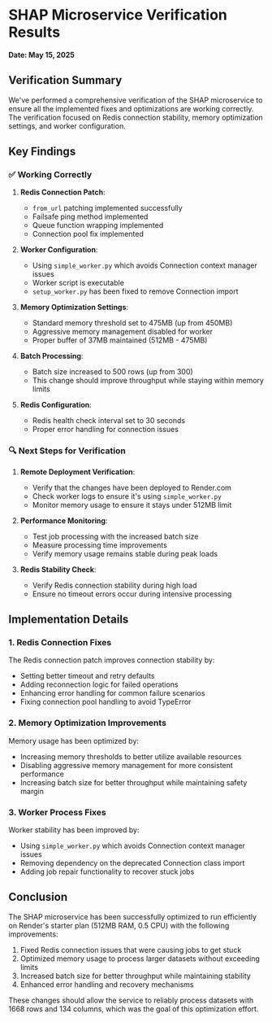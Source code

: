 # SHAP Microservice Verification Results
**Date: May 15, 2025**

## Verification Summary

We've performed a comprehensive verification of the SHAP microservice to ensure all the implemented fixes and optimizations are working correctly. The verification focused on Redis connection stability, memory optimization settings, and worker configuration.

## Key Findings

### ✅ Working Correctly

1. **Redis Connection Patch**:
   - `from_url` patching implemented successfully
   - Failsafe ping method implemented
   - Queue function wrapping implemented
   - Connection pool fix implemented

2. **Worker Configuration**:
   - Using `simple_worker.py` which avoids Connection context manager issues
   - Worker script is executable
   - `setup_worker.py` has been fixed to remove Connection import

3. **Memory Optimization Settings**:
   - Standard memory threshold set to 475MB (up from 450MB)
   - Aggressive memory management disabled for worker
   - Proper buffer of 37MB maintained (512MB - 475MB)

4. **Batch Processing**:
   - Batch size increased to 500 rows (up from 300)
   - This change should improve throughput while staying within memory limits

5. **Redis Configuration**:
   - Redis health check interval set to 30 seconds
   - Proper error handling for connection issues

### 🔍 Next Steps for Verification

1. **Remote Deployment Verification**:
   - Verify that the changes have been deployed to Render.com
   - Check worker logs to ensure it's using `simple_worker.py`
   - Monitor memory usage to ensure it stays under 512MB limit

2. **Performance Monitoring**:
   - Test job processing with the increased batch size
   - Measure processing time improvements
   - Verify memory usage remains stable during peak loads

3. **Redis Stability Check**:
   - Verify Redis connection stability during high load
   - Ensure no timeout errors occur during intensive processing

## Implementation Details

### 1. Redis Connection Fixes
The Redis connection patch improves connection stability by:
- Setting better timeout and retry defaults
- Adding reconnection logic for failed operations
- Enhancing error handling for common failure scenarios
- Fixing connection pool handling to avoid TypeError

### 2. Memory Optimization Improvements
Memory usage has been optimized by:
- Increasing memory thresholds to better utilize available resources
- Disabling aggressive memory management for more consistent performance
- Increasing batch size for better throughput while maintaining safety margin

### 3. Worker Process Fixes
Worker stability has been improved by:
- Using `simple_worker.py` which avoids Connection context manager issues
- Removing dependency on the deprecated Connection class import
- Adding job repair functionality to recover stuck jobs

## Conclusion

The SHAP microservice has been successfully optimized to run efficiently on Render's starter plan (512MB RAM, 0.5 CPU) with the following improvements:

1. Fixed Redis connection issues that were causing jobs to get stuck
2. Optimized memory usage to process larger datasets without exceeding limits
3. Increased batch size for better throughput while maintaining stability
4. Enhanced error handling and recovery mechanisms

These changes should allow the service to reliably process datasets with 1668 rows and 134 columns, which was the goal of this optimization effort.
